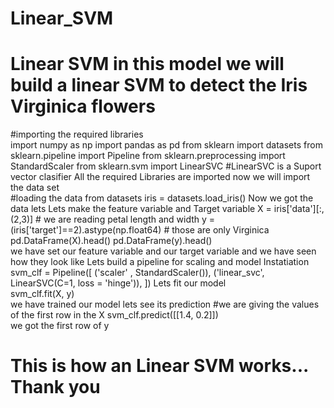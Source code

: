 # Linear_SVM
# Linear SVM  in this model we will build a linear SVM to detect the Iris Virginica flowers  
#importing the required libraries  
import numpy as np
import pandas as pd 
from sklearn import datasets
from sklearn.pipeline import Pipeline 
from sklearn.preprocessing import StandardScaler 
from sklearn.svm import LinearSVC
#LinearSVC is a Suport vector clasifier 
All the required Libraries are imported now we will import the data set  
#loading the data from datasets
iris = datasets.load_iris()
Now we got the data lets Lets make the feature variable and Target variable
X = iris['data'][:,(2,3)] # we are reading petal length and width
y = (iris['target']==2).astype(np.float64) # those are only Virginica 
pd.DataFrame(X).head() 
pd.DataFrame(y).head()  
we have set our feature variable and our target variable and we have seen how they look like  Lets build a pipeline for scaling and model Instatiation 
svm_clf = Pipeline([     ('scaler' , StandardScaler()),     ('linear_svc', LinearSVC(C=1, loss = 'hinge')), ]) 
Lets fit our model  
svm_clf.fit(X, y)  
we have trained our model lets see its prediction 
#we are giving the values of the first row in the X svm_clf.predict([[1.4, 0.2]])  
we got the first row of y   
# This is how an Linear SVM works...  Thank you
